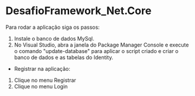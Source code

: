 # DesafioFramework_Net.Core

Para rodar a aplicação siga os passos:
1. Instale o banco de dados MySql.
2. No Visual Studio, abra a janela do Package Manager Console e execute o comando "update-database" para aplicar o script criado e criar o banco de dados e as tabelas do Identity. 



* Registrar na aplicação:
1. Clique no menu Registrar
2. Clique no menu Login


